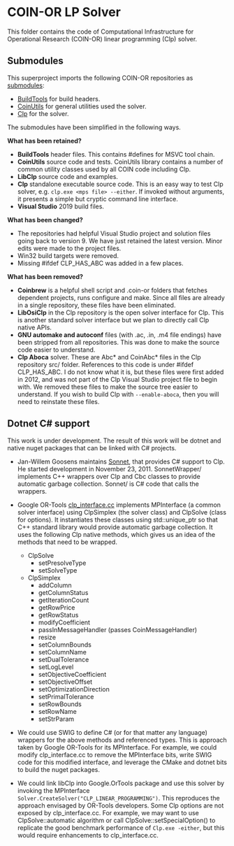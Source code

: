 # COIN-OR LP Solver

This folder contains the code of Computational Infrastructure for Operational
Research (COIN-OR) linear programming (Clp) solver. 

## Submodules

This superproject imports the following COIN-OR repositories as
[submodules](http://git-scm.com/book/en/v2/Git-Tools-Submodules):

- [BuildTools](https://github.com/coin-or-tools/BuildTools.git) for build
  headers.
- [CoinUtils](https://github.com/coin-or/CoinUtils.git) for general utilities used
  the solver.
- [Clp](https://github.com/coin-or/Clp.git) for the solver.

The submodules have been simplified in the following ways.

__What has been retained?__

- __BuildTools__ header files. This contains #defines for MSVC tool chain.
- __CoinUtils__ source code and tests. CoinUtils library contains a number of
  common utility classes used by all COIN code including Clp.
- __LibClp__ source code and examples.
- __Clp__ standalone executable source code. This is an easy way to test Clp
  solver, e.g. `clp.exe <mps file> --either`. If invoked without arguments, it
  presents a simple but cryptic command line interface.
- __Visual Studio__ 2019 build files.

__What has been changed?__

- The repositories had helpful Visual Studio project and solution files going
  back to version 9. We have just retained the latest version. Minor edits were
  made to the project files.
- Win32 build targets were removed.
- Missing #ifdef CLP_HAS_ABC was added in a few places.

__What has been removed?__

- __Coinbrew__ is a helpful shell script and .coin-or folders that fetches
  dependent projects, runs configure and make. Since all files are already in a
  single repository, these files have been eliminated.
- __LibOsiClp__ in the Clp repository is the open solver interface for Clp. This
  is another standard solver interface but we plan to directly call Clp native
  APIs.
- __GNU automake and autoconf__ files (with .ac, .in, .m4 file endings) have
  been stripped from all repositories. This was done to make the source code
  easier to understand.
- __Clp Aboca__ solver. These are Abc* and CoinAbc* files in the Clp repository
  src/ folder. References to this code is under #ifdef CLP_HAS_ABC. I do not
  know what it is, but these files were first added in 2012, and was not part of
  the Clp Visual Studio project file to begin with.  We removed these files to
  make the source tree easier to understand. If you wish to build Clp with
  `--enable-aboca`, then you will need to reinstate these files.


## Dotnet C# support

This work is under development. The result of this work will be dotnet and
native nuget packages that can be linked with C# projects.


- Jan-Willem Goosens maintains [Sonnet](https://github.com/coin-or/Sonnet), that
  provides C# support to Clp. He started development in November 23, 2011.
  SonnetWrapper/ implements C++ wrappers over Clp and Cbc classes to provide
  automatic garbage collection. Sonnet/ is C# code that calls the wrappers.

- Google OR-Tools
  [clp_interface.cc](../GLOP/ortools/linear_solver/clp_interface.cc)
  implements MPInterface (a common solver interface) using ClpSimplex (the
  solver class) and ClpSolve (class for options). It instantiates these classes
  using std::unique_ptr so that C++ standard library would provide automatic
  garbage collection. It uses the following Clp native methods, which gives us
  an idea of the methods that need to be wrapped.

  - ClpSolve
    - setPresolveType
    - setSolveType
  - ClpSimplex
    - addColumn
    - getColumnStatus
    - getIterationCount
    - getRowPrice
    - getRowStatus
    - modifyCoefficient
    - passInMessageHandler (passes CoinMessageHandler)
    - resize
    - setColumnBounds
    - setColumnName
    - setDualTolerance
    - setLogLevel
    - setObjectiveCoefficient
    - setObjectiveOffset
    - setOptimizationDirection
    - setPrimalTolerance
    - setRowBounds
    - setRowName
    - setStrParam

- We could use SWIG to define C# (or for that matter any language) wrappers for
  the above methods and referenced types. This is approach taken by Google
  OR-Tools for its MPInterface. For example, we could modify clp_interface.cc to
  remove the MPInterface bits, write SWIG code for this modified interface, and
  leverage the CMake and dotnet bits to build the nuget packages.

- We could link libClp into Google.OrTools package and use this solver by
  invoking the MPInterface `Solver.CreateSolver("CLP_LINEAR_PROGRAMMING")`. This
  reproduces the approach envisaged by OR-Tools developers. Some Clp options are
  not exposed by clp_interface.cc. For example, we may want to use
  ClpSolve::automatic algorithm or call ClpSolve::setSpecialOption() to
  replicate the good benchmark performance of `Clp.exe -either`, but this would
  require enhancements to clp_interface.cc.